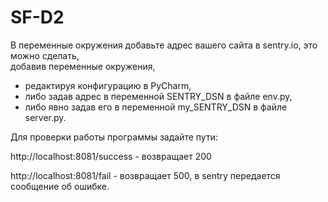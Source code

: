 # SF-D2

В переменные окружения добавьте адрес вашего сайта в sentry.io,  это можно сделать,   
добавив переменные окружения,  
  - редактируя конфигурацию в PyCharm,   
  - либо задав адрес в переменной SENTRY_DSN в файле env.py,   
  - либо явно задав его в переменной my_SENTRY_DSN в файле server.py.  


Для проверки работы программы задайте пути:  

http://localhost:8081/success - возвращает 200  

http://localhost:8081/fail - возвращает 500, в sentry передается сообщение об ошибке.  
